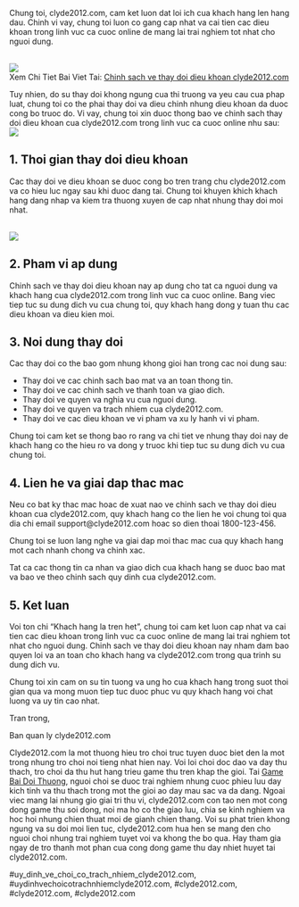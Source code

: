 <p>Chung toi, clyde2012.com, cam ket luon dat loi ich cua khach hang len hang dau. Chinh vi vay, chung toi luon co gang cap nhat va cai tien cac dieu khoan trong linh vuc ca cuoc online de mang lai trai nghiem tot nhat cho nguoi dung.</p><br><img src="https://clyde2012.com/wp-content/uploads/2025/02/chinh-sach-ve-thay-doi-dieu-khoan-17.webp"></br>
Xem Chi Tiet Bai Viet Tai: <a href="https://clyde2012.com/chinh-sach-ve-thay-doi-dieu-khoan-clyde2012-com/">Chinh sach ve thay doi dieu khoan clyde2012.com</a><p>Tuy nhien, do su thay doi khong ngung cua thi truong va yeu cau cua phap luat, chung toi co the phai thay doi va dieu chinh nhung dieu khoan da duoc cong bo truoc do. Vi vay, chung toi xin duoc thong bao ve chinh sach thay doi dieu khoan cua clyde2012.com trong linh vuc ca cuoc online nhu sau:<br><img src="https://clyde2012.com/wp-content/uploads/2025/02/tac-gia-11.webp"></br><h2>1. Thoi gian thay doi dieu khoan</h2><p>Cac thay doi ve dieu khoan se duoc cong bo tren trang chu clyde2012.com va co hieu luc ngay sau khi duoc dang tai. Chung toi khuyen khich khach hang dang nhap va kiem tra thuong xuyen de cap nhat nhung thay doi moi nhat.</p><br><img src="https://clyde2012.com/wp-content/uploads/2025/02/chinh-sach-ve-thay-doi-dieu-khoan-16.webp"></br><h2>2. Pham vi ap dung</h2><p>Chinh sach ve thay doi dieu khoan nay ap dung cho tat ca nguoi dung va khach hang cua clyde2012.com trong linh vuc ca cuoc online. Bang viec tiep tuc su dung dich vu cua chung toi, quy khach hang dong y tuan thu cac dieu khoan va dieu kien moi.<h2>3. Noi dung thay doi</h2><p>Cac thay doi co the bao gom nhung khong gioi han trong cac noi dung sau:</p><ul>
<li>Thay doi ve cac chinh sach bao mat va an toan thong tin.</li>
<li>Thay doi ve cac chinh sach ve thanh toan va giao dich.</li>
<li>Thay doi ve quyen va nghia vu cua nguoi dung.</li>
<li>Thay doi ve quyen va trach nhiem cua clyde2012.com.</li>
<li>Thay doi ve cac dieu khoan ve vi pham va xu ly hanh vi vi pham.</li>
</ul><p>Chung toi cam ket se thong bao ro rang va chi tiet ve nhung thay doi nay de khach hang co the hieu ro va dong y truoc khi tiep tuc su dung dich vu cua chung toi.<h2>4. Lien he va giai dap thac mac</h2><p>Neu co bat ky thac mac hoac de xuat nao ve chinh sach ve thay doi dieu khoan cua clyde2012.com, quy khach hang co the lien he voi chung toi qua dia chi email support@clyde2012.com hoac so dien thoai 1800-123-456.</p><p>Chung toi se luon lang nghe va giai dap moi thac mac cua quy khach hang mot cach nhanh chong va chinh xac.</p><p>Tat ca cac thong tin ca nhan va giao dich cua khach hang se duoc bao mat va bao ve theo chinh sach quy dinh cua clyde2012.com.</p><h2>5. Ket luan</h2><p>Voi ton chi “Khach hang la tren het”, chung toi cam ket luon cap nhat va cai tien cac dieu khoan trong linh vuc ca cuoc online de mang lai trai nghiem tot nhat cho nguoi dung. Chinh sach ve thay doi dieu khoan nay nham dam bao quyen loi va an toan cho khach hang va clyde2012.com trong qua trinh su dung dich vu.</p><p>Chung toi xin cam on su tin tuong va ung ho cua khach hang trong suot thoi gian qua va mong muon tiep tuc duoc phuc vu quy khach hang voi chat luong va uy tin cao nhat.</p><p>Tran trong,</p><p>Ban quan ly clyde2012.com</p><p>Clyde2012.com la mot thuong hieu tro choi truc tuyen duoc biet den la mot trong nhung tro choi noi tieng nhat hien nay. Voi loi choi doc dao va day thu thach, tro choi da thu hut hang trieu game thu tren khap the gioi. Tai <a href="https://clyde2012.com/">Game Bai Doi Thuong</a>, nguoi choi se duoc trai nghiem nhung cuoc phieu luu day kich tinh va thu thach trong mot the gioi ao day mau sac va da dang. Ngoai viec mang lai nhung gio giai tri thu vi, clyde2012.com con tao nen mot cong dong game thu soi dong, noi ma ho co the giao luu, chia se kinh nghiem va hoc hoi nhung chien thuat moi de gianh chien thang. Voi su phat trien khong ngung va su doi moi lien tuc, clyde2012.com hua hen se mang den cho nguoi choi nhung trai nghiem tuyet voi va khong the bo qua. Hay tham gia ngay de tro thanh mot phan cua cong dong game thu day nhiet huyet tai clyde2012.com.</p>
#uy_dinh_ve_choi_co_trach_nhiem_clyde2012.com, #uydinhvechoicotrachnhiemclyde2012.com, #clyde2012.com, #clyde2012.com, #clyde2012.com

